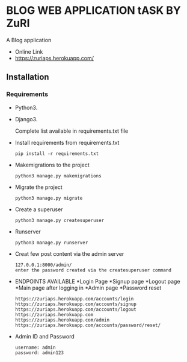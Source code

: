 # BLOG WEB APPLICATION tASK BY ZuRI

A Blog application

- Online Link
- https://zuriaps.herokuapp.com/

## Installation

### Requirements
- Python3.
- Django3.

    Complete list available in requirements.txt file

- Install requirements from requirements.txt
    ```
    pip install -r requirements.txt
    ```

- Makemigrations to the project
    ```
    python3 manage.py makemigrations
    ```
- Migrate the project
    ```
    python3 manage.py migrate
    ```

- Create a superuser
    ```
    python3 manage.py createsuperuser
    ```

- Runserver
    ```
    python3 manage.py runserver
    ```
- Creat few post content via the admin server
    ```
    127.0.0.1:8000/admin/
    enter the password created via the createsuperuser command
    ```




- ENDPOINTS AVAILABLE
    *Login Page
    *Signup page
    *Logout page
    *Main page after logging in
    *Admin page
    *Password reset
    ```
    https://zuriaps.herokuapp.com/accounts/login
    https://zuriaps.herokuapp.com/accounts/signup
    https://zuriaps.herokuapp.com/accounts/logout
    https://zuriaps.herokuapp.com
    https://zuriaps.herokuapp.com/admin
    https://zuriaps.herokuapp.com/accounts/password/reset/

    ```

- Admin ID and Password
    ```
    username: admin
    password: admin123
    
    ````
